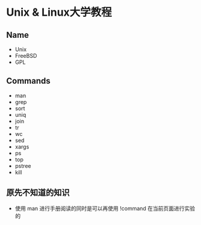 # Unix & Linux大学教程

## Name

- Unix
- FreeBSD
- GPL

## Commands

- man
- grep
- sort
- uniq
- join
- tr
- wc
- sed
- xargs
- ps
- top
- pstree
- kill

## 原先不知道的知识

- 使用 man 进行手册阅读的同时是可以再使用 !command 在当前页面进行实验的
